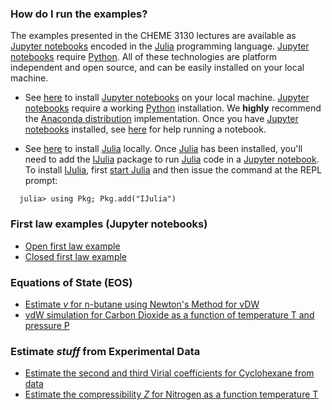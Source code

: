 
### How do I run the examples?
The examples presented in the CHEME 3130 lectures are available as [Jupyter notebooks](http://jupyter.org)
encoded in the [Julia](https://julialang.org) programming language. [Jupyter notebooks](http://jupyter.org)
require [Python](https://www.python.org). All of these technologies are platform independent and open source,
and can be easily installed on your local machine.

* See [here](http://jupyter.org/install.html) to install [Jupyter notebooks](http://jupyter.org) on your local machine.
[Jupyter notebooks](http://jupyter.org) require a working [Python](https://www.python.org) installation.
We __highly__ recommend the [Anaconda distribution](https://www.anaconda.com/download/#macos) implementation.
Once you have [Jupyter notebooks](http://jupyter.org) installed, see [here](https://jupyter.readthedocs.io/en/latest/running.html#running)
for help running a notebook.

* See [here](https://julialang.org/downloads/) to install [Julia](https://julialang.org) locally.
Once [Julia](https://julialang.org) has been installed, you'll need to add the [IJulia](https://github.com/JuliaLang/IJulia.jl) package to run [Julia](https://julialang.org) code in a [Jupyter notebook](http://jupyter.org).
To install [IJulia](https://github.com/JuliaLang/IJulia.jl), first [start Julia](https://docs.julialang.org/en/stable/manual/getting-started/)
and then issue the command at the REPL prompt:

```
  julia> using Pkg; Pkg.add("IJulia")
```

### First law examples (Jupyter notebooks)

* [Open first law example](https://nbviewer.jupyter.org/github/varnerlab/CHEME-3130-CORNELL-F18/blob/master/examples/first_law_open/FlowCalorimeter.ipynb)
* [Closed first law example](https://nbviewer.jupyter.org/github/varnerlab/CHEME-3130-CORNELL-F18/blob/master/examples/first_law_closed/EvacuatedVessel.ipynb)

### Equations of State (EOS)
* [Estimate _v_ for n-butane using Newton's Method for vDW](https://github.com/varnerlab/CHEME-3130-CORNELL-F18/blob/master/examples/newtons_method/Newton.ipynb)
* [vdW simulation for Carbon Dioxide as a function of temperature T and pressure P](https://github.com/varnerlab/CHEME-3130-CORNELL-F18/blob/master/examples/eos_model/CubicEOS.ipynb)

### Estimate _stuff_ from Experimental Data
* [Estimate the second and third Virial coefficients for Cyclohexane from data](https://nbviewer.jupyter.org/github/varnerlab/CHEME-3130-CORNELL-F18/blob/master/examples/estimate_B_C/EstimateVCoeff.ipynb)
* [Estimate the compressibility _Z_ for Nitrogen as a function temperature T](https://github.com/varnerlab/CHEME-3130-CORNELL-F18/blob/master/examples/compressibilty/Compressibility.ipynb)
